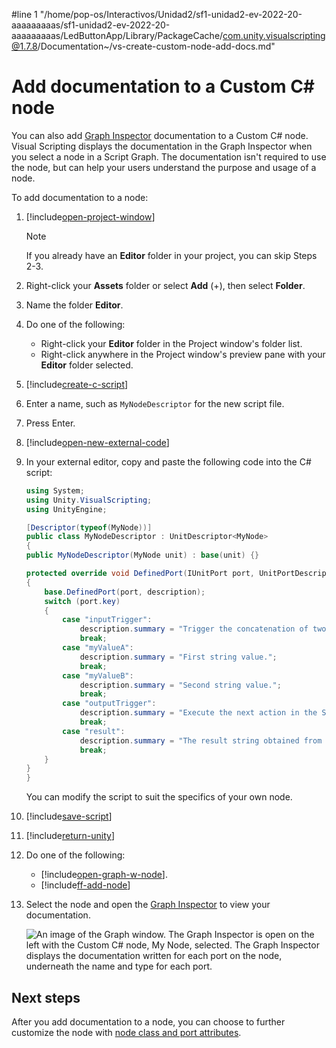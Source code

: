 #line 1 "/home/pop-os/Interactivos/Unidad2/sf1-unidad2-ev-2022-20-aaaaaaaaas/sf1-unidad2-ev-2022-20-aaaaaaaaas/LedButtonApp/Library/PackageCache/com.unity.visualscripting@1.7.8/Documentation~/vs-create-custom-node-add-docs.md"
# Add documentation to a Custom C# node

You can also add [Graph Inspector](vs-interface-overview.md#the-graph-inspector) documentation to a Custom C# node. Visual Scripting displays the documentation in the Graph Inspector when you select a node in a Script Graph. The documentation isn't required to use the node, but can help your users understand the purpose and usage of a node. 

To add documentation to a node: 

1. [!include[open-project-window](./snippets/vs-open-project-window.md)]

    > [!NOTE]
    > If you already have an **Editor** folder in your project, you can skip Steps 2-3. 

2. Right-click your **Assets** folder or select **Add** (+), then select **Folder**. 

1. Name the folder **Editor**. 

3. Do one of the following: 

    - Right-click your **Editor** folder in the Project window's folder list. 
    - Right-click anywhere in the Project window's preview pane with your **Editor** folder selected.

4. [!include[create-c-script](./snippets/vs-create-c-script-project.md)]

5. Enter a name, such as `MyNodeDescriptor` for the new script file.

1.  Press Enter.

6. [!include[open-new-external-code](./snippets/vs-open-new-external-code.md)]

7. In your external editor, copy and paste the following code into the C# script: 

    ```C#
    using System;
    using Unity.VisualScripting;
    using UnityEngine;

    [Descriptor(typeof(MyNode))]
    public class MyNodeDescriptor : UnitDescriptor<MyNode>
    {
    public MyNodeDescriptor(MyNode unit) : base(unit) {}

    protected override void DefinedPort(IUnitPort port, UnitPortDescription description)
    {
        base.DefinedPort(port, description);
        switch (port.key)
        {
            case "inputTrigger":
                description.summary = "Trigger the concatenation of two strings, myValueA and myValueB, and return the result string on the Result port.";
                break;
            case "myValueA":
                description.summary = "First string value.";
                break;
            case "myValueB":
                description.summary = "Second string value.";
                break;
            case "outputTrigger":
                description.summary = "Execute the next action in the Script Graph after concatenating myValueA and myValueB.";
                break;
            case "result":
                description.summary = "The result string obtained from concatenating myValueA and myValueB.";
                break;
        }
    }
    }
    ```
    You can modify the script to suit the specifics of your own node.<br/>

8. [!include[save-script](./snippets/vs-save-script.md)]

1. [!include[return-unity](./snippets/vs-return-unity.md)]

9. Do one of the following: 

    - [!include[open-graph-w-node](./snippets/custom-c-nodes/vs-open-graph-w-node.md)].
    - [!include[ff-add-node](./snippets/custom-c-nodes/vs-ff-add-node.md)]

10. Select the node and open the [Graph Inspector](vs-interface-overview.md#the-graph-inspector) to view your documentation. 

    ![An image of the Graph window. The Graph Inspector is open on the left with the Custom C# node, My Node, selected. The Graph Inspector displays the documentation written for each port on the node, underneath the name and type for each port.](images/vs-my-node-custom-node-descriptions-inspector.png)

## Next steps 

After you add documentation to a node, you can choose to further customize the node with [node class and port attributes](vs-create-custom-node-attributes-reference.md).
